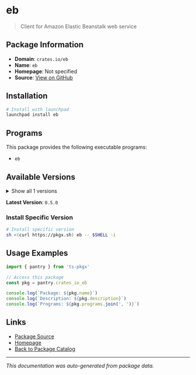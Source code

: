# eb

> Client for Amazon Elastic Beanstalk web service

## Package Information

- **Domain**: `crates.io/eb`
- **Name**: `eb`
- **Homepage**: Not specified
- **Source**: [View on GitHub](https://github.com/pkgxdev/pantry/tree/main/projects/crates.io/eb/package.yml)

## Installation

```bash
# Install with launchpad
launchpad install eb
```

## Programs

This package provides the following executable programs:

- `eb`

## Available Versions

<details>
<summary>Show all 1 versions</summary>

- `0.5.0`

</details>

**Latest Version**: `0.5.0`

### Install Specific Version

```bash
# Install specific version
sh <(curl https://pkgx.sh) eb -- $SHELL -i
```

## Usage Examples

```typescript
import { pantry } from 'ts-pkgx'

// Access this package
const pkg = pantry.crates_io_eb

console.log(`Package: ${pkg.name}`)
console.log(`Description: ${pkg.description}`)
console.log(`Programs: ${pkg.programs.join(', ')}`)
```

## Links

- [Package Source](https://github.com/pkgxdev/pantry/tree/main/projects/crates.io/eb/package.yml)
- [Homepage](#)
- [Back to Package Catalog](../package-catalog.md)

---

*This documentation was auto-generated from package data.*
